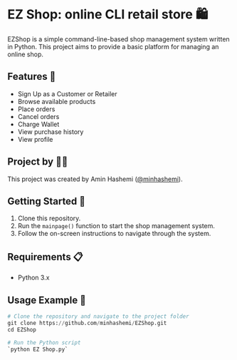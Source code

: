 # EZ Shop: online CLI retail store 🛍️

EZShop is a simple command-line-based shop management system written in Python. This project aims to provide a basic platform for managing an online shop.

## Features 🌟

- Sign Up as a Customer or Retailer
- Browse available products
- Place orders
- Cancel orders
- Charge Wallet
- View purchase history
- View profile

## Project by 👨‍💻

This project was created by Amin Hashemi ([@minhashemi](https://github.com/minhashemi)).

## Getting Started 🚀

1. Clone this repository.
2. Run the `mainpage()` function to start the shop management system.
3. Follow the on-screen instructions to navigate through the system.

## Requirements 📋

- Python 3.x

## Usage Example 📄

```python
# Clone the repository and navigate to the project folder
git clone https://github.com/minhashemi/EZShop.git
cd EZShop

# Run the Python script
`python EZ Shop.py`
